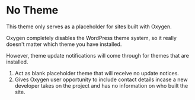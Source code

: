 # No Theme

This theme only serves as a placeholder for sites built with Oxygen.

Oxygen completely disables the WordPress theme system, so it really doesn't matter which theme you have installed.

However, theme update notifications will come through for themes that are installed.

1. Act as blank placeholder theme that will receive no update notices.
2. Gives Oxygen user opportunity to include contact details incase a new developer takes on the project and has no information on who built the site.

